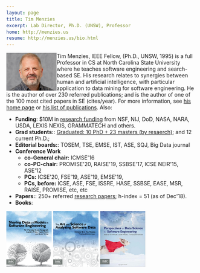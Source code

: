 ```yaml
---
layout: page
title: Tim Menzies
excerpt: Lab Director, Ph.D. (UNSW), Professor
home: http://menzies.us
resume: http://menzies.us/bio.html
---
```



<img align="left"
src="/img/timm.png" alt="timm" height="100"> Tim Menzies, IEEE Fellow, (Ph.D.,
UNSW, 1995) is a full Professor in CS at North
Carolina State University where he teaches software
engineering and search-based SE.  His research
relates to synergies between human and artificial
intelligence, with particular application to data
mining for software engineering.  He is the author
of over 230 referred publications; and is the author of one of the
100 most cited papers in SE (cites/year).  For more information, see [his home page](http://menzies.us)  or [his list of publications](https://scholar.google.com/citations?user=7htTUTgmLtUC&hl=en). Also:

- **Funding**: $10M  in [research funding](https://docs.google.com/spreadsheets/d/1Y5YrD3WkZlee7LLXLN5m9vvMPL2qBU-vruHpRr77dqg/edit#gid=676744746make%20-) from  NSF, NIJ, DoD, NASA, NARA, USDA, LEXIS NEXIS, GRAMMATECH and others.
- **Grad students:**: [Graduated: 10 PhD + 23 masters (by resaerch)](https://docs.google.com/spreadsheets/d/1oWGEfEdt4aXZ_chBLTzw2RkKhGTKIKReetkcb8Zo2F4/edit?usp=sharing); and 12  current Ph.D.;
- **Editorial boards:**: TOSEM,  TSE, EMSE, IST, ASE, SQJ, Big Data journal
- **Conference Work**
     - **co-General chair:** ICMSE'16
     - **co-PC-chair:** PROMISE'20, RAISE'19, SSBSE'17, ICSE NEIR'15, ASE'12
     - **PCs:**  ICSE'20, FSE'19, ASE'19, EMSE'19,  
     - **PCs, before:** ICSE, ASE, FSE, ISSRE, HASE, SSBSE, EASE, MSR, RAISE, PROMISE, etc, etc
- **Papers:**: 250+ referred [research papers](https://scholar.google.com/citations?user=7htTUTgmLtUC&hl=en&oi=ao); h-index = 51 (as of Dec'18).
- **Books**:

 <a href="https://www.amazon.com/Sharing-Data-Models-Software-Engineering/dp/0124172954"><img width="120" src="https://raw.githubusercontent.com/timm/timm.github.io/master/img/shareBookCover.png"></a>&nbsp;<a
 href="https://www.amazon.com/Art-Science-Analyzing-Software-Data/dp/0124115195"><img width="120" src="https://raw.githubusercontent.com/timm/timm.github.io/master/img/asdbookCover.png"></a>&nbsp;<a
  href="https://www.amazon.com/Perspectives-Data-Science-Software-Engineering/dp/0128042060"><img width="120" src="https://raw.githubusercontent.com/timm/timm.github.io/master/img/perspectivesBook.jpg"></a>
